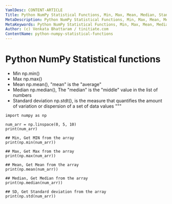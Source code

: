 ```yaml
---
YamlDesc: CONTENT-ARTICLE
Title: Python NumPy Statistical Functions, Min, Max, Mean, Median, Standard deviation
MetaDescription: Python NumPy Statistical Functions, Min, Max, Mean, Median, Standard deviation
MetaKeywords: Python NumPy Statistical Functions, Min, Max, Mean, Median, Standard deviation
Author: (c) Venkata Bhattaram / tinitiate.com
ContentName: python-numpy-statistical-functions
---
```



# Python NumPy Statistical functions
* Min np.min()
* Max np.max()
* Mean np.mean(), "mean" is the "average"
* Median np.median(), The "median" is the "middle" value in the list of numbers
* Standard deviation np.stdt(), is the measure that quantifies the amount of 
  variation or dispersion of a set of data values
"""

```
import numpy as np

num_arr = np.linspace(0, 5, 10) 
print(num_arr)

## Min, Get MIN from the array 
print(np.min(num_arr))

## Max, Get Max from the array 
print(np.max(num_arr))

## Mean, Get Mean from the array  
print(np.mean(num_arr))

## Median, Get Median from the array 
print(np.median(num_arr))

## SD, Get Standard deviation from the array 
print(np.std(num_arr))

```
